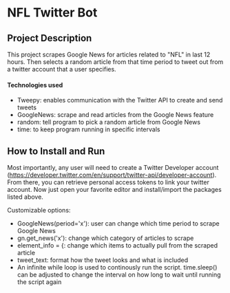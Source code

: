 # NFL Twitter Bot
## Project Description 
This project scrapes Google News for articles related to "NFL" in last 12 hours. Then selects a random article from that time period to tweet out from a twitter account that a user specifies. 
#### Technologies used
- Tweepy: enables communication with the Twitter API to create and send tweets
- GoogleNews: scrape and read articles from the Google News feature
- random: tell program to pick a random article from Google News
- time: to keep program running in specific intervals 

## How to Install and Run
Most importantly, any user will need to create a Twitter Developer account (https://developer.twitter.com/en/support/twitter-api/developer-account). From there, you can retrieve personal access tokens to link your twitter account. Now just open your favorite editor and install/import the packages listed above. 

Customizable options:
- GoogleNews(period='x'): user can change which time period to scrape Google News
- gn.get_news('x'): change which category of articles to scrape
- element_info = {: change which items to actually pull from the scraped article
- tweet_text: format how the tweet looks and what is included
- An infinite while loop is used to continously run the script. time.sleep() can be adjusted to change the interval on how long to wait until running the script again
